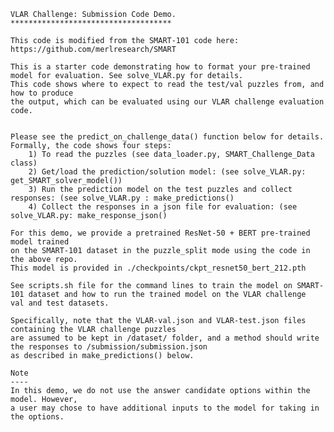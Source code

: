     VLAR Challenge: Submission Code Demo.
    ************************************
   
    This code is modified from the SMART-101 code here: https://github.com/merlresearch/SMART
 
    This is a starter code demonstrating how to format your pre-trained model for evaluation. See solve_VLAR.py for details. 
    This code shows where to expect to read the test/val puzzles from, and how to produce 
    the output, which can be evaluated using our VLAR challenge evaluation code. 
    

    Please see the predict_on_challenge_data() function below for details. Formally, the code shows four steps:
        1) To read the puzzles (see data_loader.py, SMART_Challenge_Data class)
        2) Get/load the prediction/solution model: (see solve_VLAR.py: get_SMART_solver_model())
        3) Run the prediction model on the test puzzles and collect responses: (see solve_VLAR.py : make_predictions()
        4) Collect the responses in a json file for evaluation: (see solve_VLAR.py: make_response_json()
    
    For this demo, we provide a pretrained ResNet-50 + BERT pre-trained model trained
    on the SMART-101 dataset in the puzzle_split mode using the code in the above repo.
    This model is provided in ./checkpoints/ckpt_resnet50_bert_212.pth
    
    See scripts.sh file for the command lines to train the model on SMART-101 dataset and how to run the trained model on the VLAR challenge
    val and test datasets. 
    
    Specifically, note that the VLAR-val.json and VLAR-test.json files containing the VLAR challenge puzzles
    are assumed to be kept in /dataset/ folder, and a method should write the responses to /submission/submission.json
    as described in make_predictions() below. 
    
    Note
    ----
    In this demo, we do not use the answer candidate options within the model. However, 
    a user may chose to have additional inputs to the model for taking in the options.
